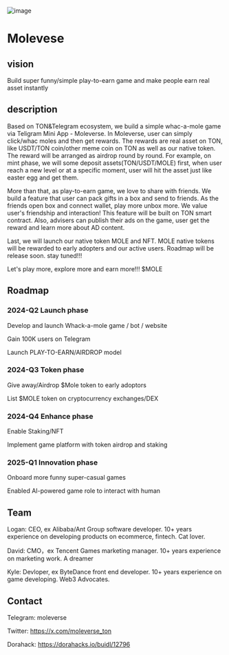 ![image](./banner.png)


# Molevese

## vision

Build super funny/simple play-to-earn game and make people earn real asset instantly

## description

Based on TON&Telegram ecosystem, we build a simple whac-a-mole game via Teligram Mini App - Moleverse. In Moleverse, user can simply click/whac moles and then get rewards. The rewards are real asset on TON, like USDT/TON coin/other meme coin on TON as well as our native token. The reward will be arranged as airdrop round by round. For example, on mint phase, we will some deposit assets(TON/USDT/MOLE) first, when user reach a new level or at a specific moment, user will hit the asset just like easter egg and get them.

More than that, as play-to-earn game, we love to share with friends. We build a feature that user can pack gifts in a box and send to friends. As the friends open box and connect wallet, play more unbox more. We value user's friendship and interaction! This feature will be built on TON smart contract. Also, advisers can publish their ads on the game, user get the reward and learn more about AD content.

Last, we will launch our native token MOLE and NFT. MOLE native tokens will be rewarded to early adopters and our active users. Roadmap will be release soon. stay tuned!!!

Let's play more, explore more and earn more!!! $MOLE


## Roadmap

### 2024-Q2 Launch phase

Develop and launch Whack-a-mole game / bot / website

Gain 100K users on Telegram

Launch PLAY-TO-EARN/AIRDROP model

### 2024-Q3 Token phase

Give away/Airdrop $Mole token to early adoptors

List $MOLE token on cryptocurrency exchanges/DEX

### 2024-Q4 Enhance phase

Enable Staking/NFT

Implement game platform with token airdrop and staking

### 2025-Q1 Innovation phase

Onboard more funny super-casual games

Enabled AI-powered game role to interact with human

## Team

Logan: CEO, ex Alibaba/Ant Group software developer. 10+ years experience on developing products on ecommerce, fintech. Cat lover.

David: CMO，ex Tencent Games  marketing manager. 10+ years experience on marketing work. A dreamer

Kyle: Devloper, ex ByteDance front end developer. 10+ years experience on game developing. Web3 Advocates.


## Contact

Telegram: moleverse

Twitter: https://x.com/moleverse_ton

Dorahack: https://dorahacks.io/buidl/12796

